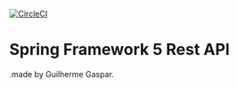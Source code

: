 [![CircleCI](https://circleci.com/gh/guigaspar/spring5-rest-api.svg?style=svg)](https://circleci.com/gh/guigaspar/spring5-rest-api)

# Spring Framework 5 Rest API 

.made by Guilherme Gaspar.

